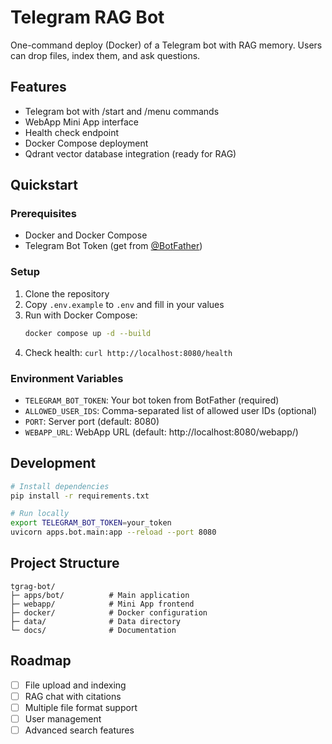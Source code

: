 # Telegram RAG Bot

One-command deploy (Docker) of a Telegram bot with RAG memory. Users can drop files, index them, and ask questions.

## Features
- Telegram bot with /start and /menu commands
- WebApp Mini App interface
- Health check endpoint
- Docker Compose deployment
- Qdrant vector database integration (ready for RAG)

## Quickstart

### Prerequisites
- Docker and Docker Compose
- Telegram Bot Token (get from [@BotFather](https://t.me/botfather))

### Setup
1. Clone the repository
2. Copy `.env.example` to `.env` and fill in your values
3. Run with Docker Compose:
   ```bash
   docker compose up -d --build
   ```
4. Check health: `curl http://localhost:8080/health`

### Environment Variables
- `TELEGRAM_BOT_TOKEN`: Your bot token from BotFather (required)
- `ALLOWED_USER_IDS`: Comma-separated list of allowed user IDs (optional)
- `PORT`: Server port (default: 8080)
- `WEBAPP_URL`: WebApp URL (default: http://localhost:8080/webapp/)

## Development
```bash
# Install dependencies
pip install -r requirements.txt

# Run locally
export TELEGRAM_BOT_TOKEN=your_token
uvicorn apps.bot.main:app --reload --port 8080
```

## Project Structure
```
tgrag-bot/
├─ apps/bot/          # Main application
├─ webapp/            # Mini App frontend
├─ docker/            # Docker configuration
├─ data/              # Data directory
└─ docs/              # Documentation
```

## Roadmap
- [ ] File upload and indexing
- [ ] RAG chat with citations
- [ ] Multiple file format support
- [ ] User management
- [ ] Advanced search features
